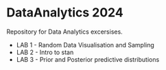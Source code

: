 # DataAnalytics 2024
Repository for Data Analytics excersises. 
- LAB 1 - Random Data Visualisation and Sampling
- LAB 2 - Intro to stan
- LAB 3 - Prior and Posterior predictive distributions